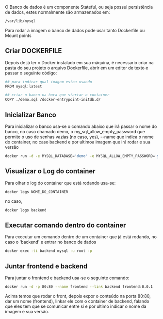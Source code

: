 
O Banco de dados é um componente Stateful, ou seja possui persistência de dados, estes normalmente são armazenados em:

```sh
/var/lib/mysql
```

Para rodar a imagem o banco de dados pode usar tanto Dockerfile ou Mount points

## Criar DOCKERFILE
Depois de já ter o Docker instalado em sua máquina, é necessario criar na pasta do seu projeto o arquivo Dockerfile, abrir em um editor de texto e passar o seguinte código:

```sh
## para indicar qual imagem estou usando
FROM mysql:latest

## criar o banco na hora que startar o container
COPY ./demo.sql /docker-entrypoint-initdb.d/

```

## Inicializar Banco

Para inicializar o banco usa-se o comando abaixo que irá passar o nome do banco, no caso chamado demo, o my_sql_allow_empty_password que permite o uso de senhas vazias (no caso, yes), --name que indica o nome do container, no caso backend e por ultimoa imagem que irá rodar e sua versão

```sh
docker run -d -e MYSQL_DATABASE='demo' -e MYSQL_ALLOW_EMPTY_PASSWORD='yes' --name backend db:0.0.1
```

## Visualizar o Log do container

Para olhar o log do container que está rodando usa-se:

```sh
docker logs NOME_DO_CONTAINER
```

no caso,

```sh
docker logs backend
```

## Executar comando dentro do container

Para executar um comando dentro de um container que já está rodando, no caso o 'backend' e entrar no banco de dados

```sh
docker exec -ti backend mysql -u root -p
```

## Juntar frontend e backend

Para juntar o frontend e backend usa-se o seguinte comando:

```sh
docker run -d -p 80:80 --name frontend --link backend frontend:0.0.1
```

Acima temos que rodar o front, depois expor o conteúdo na porta 80:80, dar um nome (frontend), linkar ele com o container de backend, falando que eles tem que se comunicar entre si e por ultimo indicar o nome da imagem e sua versão.


